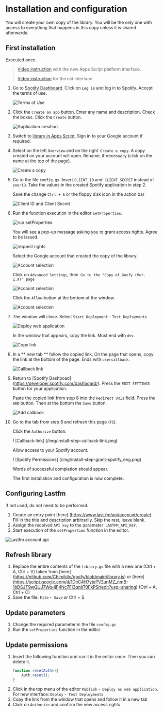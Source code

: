# Installation and configuration

You will create your own copy of the library. You will be the only one with access to everything that happens in this copy unless it is shared afterwards. 

## First installation

Executed once. 
> [Video instruction](https://drive.google.com/file/d/1yhI8sfBVAyhn5RUUtOxKLiYSgdIF9Ts9/view) with the new Apps Script platform interface. 
> 
> [Video instruction](https://drive.google.com/file/d/13I_E9g5x_Gb-G-KANmzUxLgDv-bPkQsu/view) for the old interface.

1. Go to [Spotify Dashboard](https://developer.spotify.com/dashboard/). Click on `Log in` and log in to Spotify. Accept the terms of use.

   ![Terms of Use](/img/install-step-dashboard-term.png)

2. Click the `Create an app` button. Enter any name and description. Check the boxes. Click the `Create` button.

   ![Application creation](/img/install-step-create-app_eng.png)

3. Switch to [library in Apps Script](https://script.google.com/d/1DnC4H7yjqPV2unMZ_nmB-1bDSJT9wQUJ7Wq-ijF4Nc7Fl3qnbT0FkPSr/edit?usp=sharing). Sign in to your Google account if required.

4. Select on the left `Overview` and on the right` Create a copy`. A copy created on your account will open. Rename, if necessary (click on the name at the top of the page).

    ![Create a copy](/img/install-step-copy_eng.png)

5. Go to the file `config.gs`. Insert `CLIENT_ID` and` CLIENT_SECRET` instead of `yourID`. Take the values in the created Spotify application in step 2.

   Save the change `Ctrl + S` or the floppy disk icon in the action bar

   ![Client ID and Client Secret](/img/install-step-client-id2_eng.png)

6. Run the function execution in the editor `setProperties`. 

   ![run setProperties](/img/install-run-setProperties_eng.png)

   You will see a pop-up message asking you to grant access rights. Agree to be issued.

   ![request rights](/img/install-permission-request.png)

   Select the Google account that created the copy of the library.

   ![Account selection](/img/install-step-account_eng.png)

   Click on `Advanced Settings`, then` Go to the "Copy of Goofy (Ver. 1.X)" page`

   ![Account selection](/img/install-step-warning_eng.png)

   Click the `Allow` button at the bottom of the window.

   ![Account selection](/img/install-step-grant-permissions_eng.png)

7. The window will close. Select `Start Deployment` - `Test Deployments`

   ![Deploy web application](/img/install-step-webapp_eng.png)

   In the window that appears, copy the link. Must end with `dev`.

   ![Copy link](/img/install-step-link_eng.png)

8. In a ** new tab ** follow the copied link. On the page that opens, copy the link at the bottom of the page. Ends with `usercallback`.

   ![Callback link](/img/install-step-callback-link.png)

9. Return to [Spotify Dashboad] (https://developer.spotify.com/dashboard/). Press the `EDIT SETTINGS` button for your application.
    
    Paste the copied link from step 8 into the `Redirect URIs` field. Press the` ADD` button. Then at the bottom the `Save` button.
    
    ![Add callback](/img/install-step-dashboard-redirect.png)

10. Go to the tab from step 8 and refresh this page (`F5`).

    Click the `Authorize` button.

    ! [Callback-link] (/img/install-step-callback-link.png)

    Allow access to your Spotify account.

    ! [Spotify Permissions] (/img/install-step-grant-spotify_eng.png)

    Words of successful completion should appear.

    The first installation and configuration is now complete.

## Configuring Lastfm

If not used, do not need to be performed.

1. Create an entry point [here] (https://www.last.fm/api/account/create). Fill in the title and description arbitrarily. Skip the rest, leave blank.
2. Assign the received `API key` to the parameter` LASTFM_API_KEY`.
3. Start execution of the `setProperties` function in the editor.

![Lastfm account api](/img/lastfm_account_api3_eng.png)

## Refresh library

1. Replace the entire contents of the `library.gs` file with a new one (Ctrl + A, Ctrl + V) taken from [here] (https://github.com/Chimildic/goofy/blob/main/library.js) or [here] (https://script.google.com/d/1DnC4H7yjqPV2unMZ_nmB-1bDSJT9wQUJ7Wq-ijF4Nc7Fl3qnbT0FkPSr/edit?usp=sharing) (Ctrl + A, Ctrl + C)
2. Save the file: `File` -` Save` or Ctrl + S

## Update parameters

1. Change the required parameter in the file `config.gs`
2. Run the `setProperties` function in the editor

## Update permissions

1. Insert the following function and run it in the editor once. Then you can delete it.
    ```js
    function resetAuth(){
        Auth.reset();
    }
    ```
2. Click in the top menu of the editor `Publish` -` Deploy as web application`. For new interface: `Deploy` -` Test Deployments`
3. Copy the link from the window that opens and follow it in a new tab
4. Click on `Authorize` and confirm the new access rights